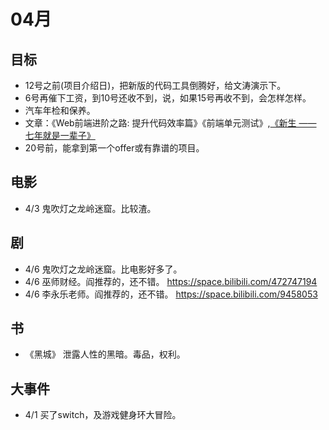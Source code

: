 # 04月
## 目标
* 12号之前(项目介绍日)，把新版的代码工具倒腾好，给文涛演示下。
* 6号再催下工资，到10号还收不到，说，如果15号再收不到，会怎样怎样。
* 汽车年检和保养。
* 文章：《Web前端进阶之路: 提升代码效率篇》《前端单元测试》,[《新生 —— 七年就是一辈子》](https://b.xinshengdaxue.com/index.html)
* 20号前，能拿到第一个offer或有靠谱的项目。

## 电影
* 4/3 鬼吹灯之龙岭迷窟。比较渣。

## 剧
* 4/6 鬼吹灯之龙岭迷窟。比电影好多了。
* 4/6 巫师财经。阎推荐的，还不错。 https://space.bilibili.com/472747194
* 4/6 李永乐老师。阎推荐的，还不错。 https://space.bilibili.com/9458053

## 书
* 《黑城》 泄露人性的黑暗。毒品，权利。

## 大事件
* 4/1 买了switch，及游戏健身环大冒险。